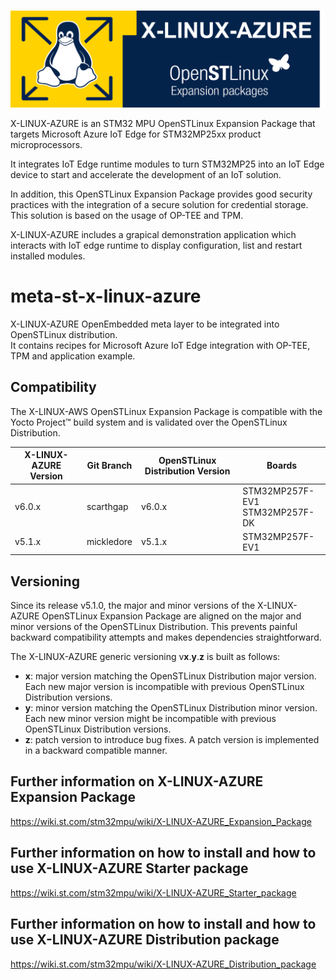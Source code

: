 <p align="center">
    <img width="720" src="x-linux-azure-logo.png">
</p>

X-LINUX-AZURE is an STM32 MPU OpenSTLinux Expansion Package that targets Microsoft Azure IoT Edge for STM32MP25xx product microprocessors.  

It integrates IoT Edge runtime modules to turn STM32MP25 into an IoT Edge device to start and accelerate the development of an IoT solution.  

In addition, this OpenSTLinux Expansion Package provides good security practices with the integration of a secure solution for credential storage. This solution is based on the usage of OP-TEE and TPM.  

X-LINUX-AZURE includes a grapical demonstration application which interacts with IoT edge runtime to display configuration, list and restart installed modules.

# meta-st-x-linux-azure
X-LINUX-AZURE OpenEmbedded meta layer to be integrated into OpenSTLinux distribution.  
It contains recipes for Microsoft Azure IoT Edge integration with OP-TEE, TPM and application example.

## Compatibility
The X-LINUX-AWS OpenSTLinux Expansion Package is compatible with the Yocto Project™ build system and is validated over the OpenSTLinux Distribution.

| X-LINUX-AZURE Version | Git Branch     | OpenSTLinux Distribution Version | Boards 
|----------             |--------        |----------                        |--------    
| v6.0.x                | scarthgap      | v6.0.x                           | STM32MP257F-EV1<br>STM32MP257F-DK
| v5.1.x                | mickledore     | v5.1.x                           | STM32MP257F-EV1

## Versioning
Since its release v5.1.0, the major and minor versions of the X-LINUX-AZURE OpenSTLinux Expansion Package are aligned on the major and minor versions of the OpenSTLinux Distribution. This prevents painful backward compatibility attempts and makes dependencies straightforward.

The X-LINUX-AZURE generic versioning v**x**.**y**.**z** is built as follows:
* **x**: major version matching the OpenSTLinux Distribution major version. Each new major version is incompatible with previous OpenSTLinux Distribution versions.
* **y**: minor version matching the OpenSTLinux Distribution minor version. Each new minor version might be incompatible with previous OpenSTLinux Distribution versions.
* **z**: patch version to introduce bug fixes. A patch version is implemented in a backward compatible manner.

## Further information on X-LINUX-AZURE Expansion Package
<https://wiki.st.com/stm32mpu/wiki/X-LINUX-AZURE_Expansion_Package>

## Further information on how to install and how to use X-LINUX-AZURE Starter package
<https://wiki.st.com/stm32mpu/wiki/X-LINUX-AZURE_Starter_package>

## Further information on how to install and how to use X-LINUX-AZURE Distribution package
<https://wiki.st.com/stm32mpu/wiki/X-LINUX-AZURE_Distribution_package>

